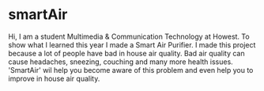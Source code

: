 # smartAir
Hi, I am a student Multimedia & Communication Technology at Howest. To show what I learned this year I made a Smart Air Purifier. I made this project because a lot of people have bad in house air quality. Bad air quality can cause headaches, sneezing, couching and many more health issues. 'SmartAir' wil help you become aware of this problem and even help you to improve in house air quality.
